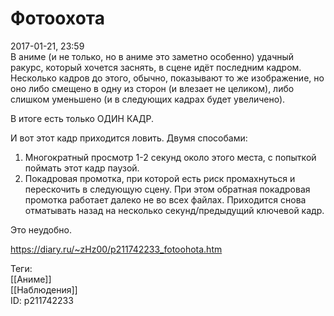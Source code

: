 Фотоохота
==========

   
 2017-01-21, 23:59   
  В аниме (и не только, но в аниме это заметно особенно) удачный ракурс, который хочется заснять, в сцене идёт последним кадром. Несколько кадров до этого, обычно, показывают то же изображение, но оно либо смещено в одну из сторон (и влезает не целиком), либо слишком уменьшено (и в следующих кадрах будет увеличено).   
   
 В итоге есть только ОДИН КАДР.   
   
 И вот этот кадр приходится ловить. Двумя способами:   
 1. Многократный просмотр 1-2 секунд около этого места, с попыткой поймать этот кадр паузой.   
 2. Покадровая промотка, при которой есть риск промахнуться и перескочить в следующую сцену. При этом обратная покадровая промотка работает далеко не во всех файлах. Приходится снова отматывать назад на несколько секунд/предыдущий ключевой кадр.   
   
 Это неудобно.   
    
 <https://diary.ru/~zHz00/p211742233_fotoohota.htm>   
   
 Теги:   
 [[Аниме]]   
 [[Наблюдения]]   
 ID: p211742233